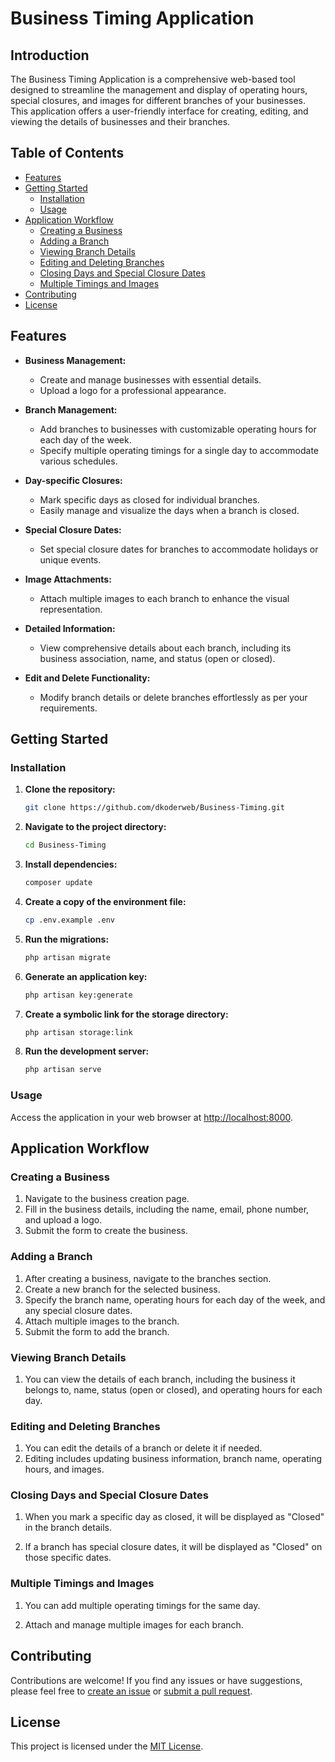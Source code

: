 # Business Timing Application

## Introduction

The Business Timing Application is a comprehensive web-based tool designed to streamline the management and display of operating hours, special closures, and images for different branches of your businesses. This application offers a user-friendly interface for creating, editing, and viewing the details of businesses and their branches.

## Table of Contents

- [Features](#features)
- [Getting Started](#getting-started)
  - [Installation](#installation)
  - [Usage](#usage)
- [Application Workflow](#application-workflow)
  - [Creating a Business](#creating-a-business)
  - [Adding a Branch](#adding-a-branch)
  - [Viewing Branch Details](#viewing-branch-details)
  - [Editing and Deleting Branches](#editing-and-deleting-branches)
  - [Closing Days and Special Closure Dates](#closing-days-and-special-closure-dates)
  - [Multiple Timings and Images](#multiple-timings-and-images)
- [Contributing](#contributing)
- [License](#license)

## Features

- **Business Management:**
  - Create and manage businesses with essential details.
  - Upload a logo for a professional appearance.

- **Branch Management:**
  - Add branches to businesses with customizable operating hours for each day of the week.
  - Specify multiple operating timings for a single day to accommodate various schedules.

- **Day-specific Closures:**
  - Mark specific days as closed for individual branches.
  - Easily manage and visualize the days when a branch is closed.

- **Special Closure Dates:**
  - Set special closure dates for branches to accommodate holidays or unique events.

- **Image Attachments:**
  - Attach multiple images to each branch to enhance the visual representation.

- **Detailed Information:**
  - View comprehensive details about each branch, including its business association, name, and status (open or closed).

- **Edit and Delete Functionality:**
  - Modify branch details or delete branches effortlessly as per your requirements.

## Getting Started

### Installation

1. **Clone the repository:**

    ```bash
    git clone https://github.com/dkoderweb/Business-Timing.git
    ```

2. **Navigate to the project directory:**

    ```bash
    cd Business-Timing
    ```

3. **Install dependencies:**

    ```bash
    composer update
    ```

4. **Create a copy of the environment file:**

    ```bash
    cp .env.example .env
    ```

5. **Run the migrations:**

    ```bash
    php artisan migrate
    ```

6. **Generate an application key:**

    ```bash
    php artisan key:generate
    ```

7. **Create a symbolic link for the storage directory:**

    ```bash
    php artisan storage:link
    ```

8. **Run the development server:**

    ```bash
    php artisan serve
    ```

### Usage

Access the application in your web browser at [http://localhost:8000](http://localhost:8000).

## Application Workflow

### Creating a Business

1. Navigate to the business creation page.
2. Fill in the business details, including the name, email, phone number, and upload a logo.
3. Submit the form to create the business.

### Adding a Branch

1. After creating a business, navigate to the branches section.
2. Create a new branch for the selected business.
3. Specify the branch name, operating hours for each day of the week, and any special closure dates.
4. Attach multiple images to the branch.
5. Submit the form to add the branch.

### Viewing Branch Details

1. You can view the details of each branch, including the business it belongs to, name, status (open or closed), and operating hours for each day.

### Editing and Deleting Branches

1. You can edit the details of a branch or delete it if needed.
2. Editing includes updating business information, branch name, operating hours, and images.

### Closing Days and Special Closure Dates

1. When you mark a specific day as closed, it will be displayed as "Closed" in the branch details.

2. If a branch has special closure dates, it will be displayed as "Closed" on those specific dates.

### Multiple Timings and Images

1. You can add multiple operating timings for the same day.

2. Attach and manage multiple images for each branch.

## Contributing

Contributions are welcome! If you find any issues or have suggestions, please feel free to [create an issue](https://github.com/dkoderweb/Business-Timing/issues) or [submit a pull request](https://github.com/dkoderweb/Business-Timing/pulls).

## License

This project is licensed under the [MIT License](LICENSE).
